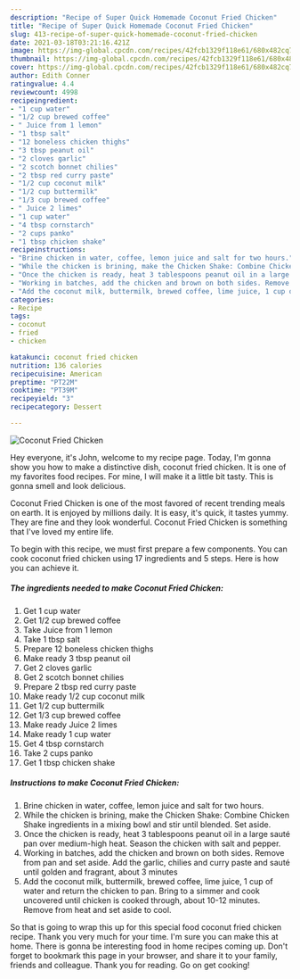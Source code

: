 ```yaml
---
description: "Recipe of Super Quick Homemade Coconut Fried Chicken"
title: "Recipe of Super Quick Homemade Coconut Fried Chicken"
slug: 413-recipe-of-super-quick-homemade-coconut-fried-chicken
date: 2021-03-18T03:21:16.421Z
image: https://img-global.cpcdn.com/recipes/42fcb1329f118e61/680x482cq70/coconut-fried-chicken-recipe-main-photo.jpg
thumbnail: https://img-global.cpcdn.com/recipes/42fcb1329f118e61/680x482cq70/coconut-fried-chicken-recipe-main-photo.jpg
cover: https://img-global.cpcdn.com/recipes/42fcb1329f118e61/680x482cq70/coconut-fried-chicken-recipe-main-photo.jpg
author: Edith Conner
ratingvalue: 4.4
reviewcount: 4998
recipeingredient:
- "1 cup water"
- "1/2 cup brewed coffee"
- " Juice from 1 lemon"
- "1 tbsp salt"
- "12 boneless chicken thighs"
- "3 tbsp peanut oil"
- "2 cloves garlic"
- "2 scotch bonnet chilies"
- "2 tbsp red curry paste"
- "1/2 cup coconut milk"
- "1/2 cup buttermilk"
- "1/3 cup brewed coffee"
- " Juice 2 limes"
- "1 cup water"
- "4 tbsp cornstarch"
- "2 cups panko"
- "1 tbsp chicken shake"
recipeinstructions:
- "Brine chicken in water, coffee, lemon juice and salt for two hours."
- "While the chicken is brining, make the Chicken Shake: Combine Chicken Shake ingredients in a mixing bowl and stir until blended. Set aside."
- "Once the chicken is ready, heat 3 tablespoons peanut oil in a large sauté pan over medium-high heat. Season the chicken with salt and pepper."
- "Working in batches, add the chicken and brown on both sides. Remove from pan and set aside. Add the garlic, chilies and curry paste and sauté until golden and fragrant, about 3 minutes"
- "Add the coconut milk, buttermilk, brewed coffee, lime juice, 1 cup of water and return the chicken to pan. Bring to a simmer and cook uncovered until chicken is cooked through, about 10-12 minutes. Remove from heat and set aside to cool."
categories:
- Recipe
tags:
- coconut
- fried
- chicken

katakunci: coconut fried chicken 
nutrition: 136 calories
recipecuisine: American
preptime: "PT22M"
cooktime: "PT39M"
recipeyield: "3"
recipecategory: Dessert

---
```



![Coconut Fried Chicken](https://img-global.cpcdn.com/recipes/42fcb1329f118e61/680x482cq70/coconut-fried-chicken-recipe-main-photo.jpg)

Hey everyone, it's John, welcome to my recipe page. Today, I'm gonna show you how to make a distinctive dish, coconut fried chicken. It is one of my favorites food recipes. For mine, I will make it a little bit tasty. This is gonna smell and look delicious.

Coconut Fried Chicken is one of the most favored of recent trending meals on earth. It is enjoyed by millions daily. It is easy, it's quick, it tastes yummy. They are fine and they look wonderful. Coconut Fried Chicken is something that I've loved my entire life.




To begin with this recipe, we must first prepare a few components. You can cook coconut fried chicken using 17 ingredients and 5 steps. Here is how you can achieve it.

<!--inarticleads1-->

##### The ingredients needed to make Coconut Fried Chicken:

1. Get 1 cup water
1. Get 1/2 cup brewed coffee
1. Take  Juice from 1 lemon
1. Take 1 tbsp salt
1. Prepare 12 boneless chicken thighs
1. Make ready 3 tbsp peanut oil
1. Get 2 cloves garlic
1. Get 2 scotch bonnet chilies
1. Prepare 2 tbsp red curry paste
1. Make ready 1/2 cup coconut milk
1. Get 1/2 cup buttermilk
1. Get 1/3 cup brewed coffee
1. Make ready  Juice 2 limes
1. Make ready 1 cup water
1. Get 4 tbsp cornstarch
1. Take 2 cups panko
1. Get 1 tbsp chicken shake




<!--inarticleads2-->

##### Instructions to make Coconut Fried Chicken:

1. Brine chicken in water, coffee, lemon juice and salt for two hours.
1. While the chicken is brining, make the Chicken Shake: Combine Chicken Shake ingredients in a mixing bowl and stir until blended. Set aside.
1. Once the chicken is ready, heat 3 tablespoons peanut oil in a large sauté pan over medium-high heat. Season the chicken with salt and pepper.
1. Working in batches, add the chicken and brown on both sides. Remove from pan and set aside. Add the garlic, chilies and curry paste and sauté until golden and fragrant, about 3 minutes
1. Add the coconut milk, buttermilk, brewed coffee, lime juice, 1 cup of water and return the chicken to pan. Bring to a simmer and cook uncovered until chicken is cooked through, about 10-12 minutes. Remove from heat and set aside to cool.




So that is going to wrap this up for this special food coconut fried chicken recipe. Thank you very much for your time. I'm sure you can make this at home. There is gonna be interesting food in home recipes coming up. Don't forget to bookmark this page in your browser, and share it to your family, friends and colleague. Thank you for reading. Go on get cooking!
